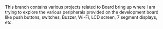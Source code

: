 This branch contains various projects related to Board bring up where I am trying to explore the various peripherals provided on the development board like push buttons, switches, Buzzer, Wi-Fi, LCD screen, 7 segment displays, etc.
